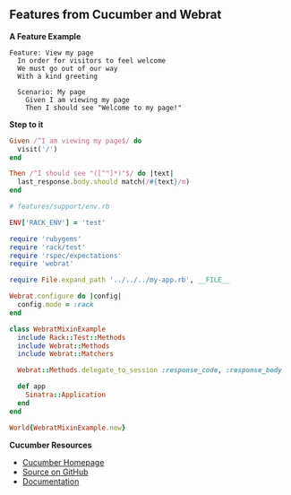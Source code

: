 Features from Cucumber and Webrat
---------------------------------

**A Feature Example**

```gherkin
Feature: View my page
  In order for visitors to feel welcome
  We must go out of our way
  With a kind greeting

  Scenario: My page
    Given I am viewing my page
    Then I should see "Welcome to my page!"
```

**Step to it**

```ruby
Given /^I am viewing my page$/ do
  visit('/')
end

Then /^I should see "([^"]*)"$/ do |text|
  last_response.body.should match(/#{text}/m)
end
```

```ruby
# features/support/env.rb

ENV['RACK_ENV'] = 'test'

require 'rubygems'
require 'rack/test'
require 'rspec/expectations'
require 'webrat'

require File.expand_path '../../../my-app.rb', __FILE__

Webrat.configure do |config|
  config.mode = :rack
end

class WebratMixinExample
  include Rack::Test::Methods
  include Webrat::Methods
  include Webrat::Matchers

  Webrat::Methods.delegate_to_session :response_code, :response_body

  def app
    Sinatra::Application
  end
end

World{WebratMixinExample.new}
```

**Cucumber Resources**

*   [Cucumber Homepage](http://cukes.info/)
*   [Source on GitHub](https://github.com/aslakhellesoy/cucumber)
*   [Documentation](https://github.com/aslakhellesoy/cucumber/wiki/)

